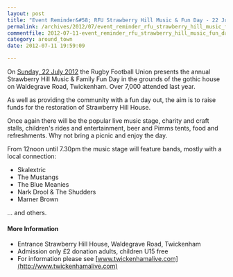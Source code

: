 ```yaml
---
layout: post
title: "Event Reminder&#58; RFU Strawberry Hill Music & Fun Day - 22 July 2012"
permalink: /archives/2012/07/event_reminder_rfu_strawberry_hill_music_fun_day_2.html
commentfile: 2012-07-11-event_reminder_rfu_strawberry_hill_music_fun_day_2
category: around_town
date: 2012-07-11 19:59:09

---
```


On [Sunday, 22 July 2012](https://stmargarets.london/event/fair/200705143443) the Rugby Football Union presents the annual Strawberry Hill Music & Family Fun Day in the grounds of the gothic house on Waldegrave Road, Twickenham. Over 7,000 attended last year.

As well as providing the community with a fun day out, the aim is to raise funds for the restoration of Strawberry Hill House.

Once again there will be the popular live music stage, charity and craft stalls, children's rides and entertainment, beer and Pimms tents, food and refreshments. Why not bring a picnic and enjoy the day.

From 12noon until 7.30pm the music stage will feature bands, mostly with a local connection:

-   Skalextric
-   The Mustangs
-   The Blue Meanies
-   Nark Drool & The Shudders
-   Marner Brown

... and others.

#### More Information

-   Entrance Strawberry Hill House, Waldegrave Road, Twickenham
-   Admission only £2 donation adults, children U15 free
-   For information please see [www.twickenhamalive.com](http://www.twickenhamalive.com)
